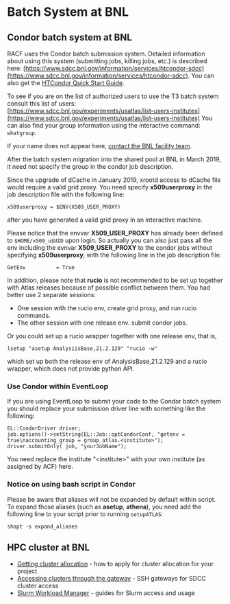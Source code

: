 # Batch System at BNL

## Condor batch system at BNL

RACF uses the Condor batch submission system. Detailed information about using
this system (submitting jobs, killing jobs, etc.) is described here:
[https://www.sdcc.bnl.gov/information/services/htcondor-sdcc](https://www.sdcc.bnl.gov/information/services/htcondor-sdcc).
You can also get the
[HTCondor Quick Start Guide](https://www.sdcc.bnl.gov/information/htcondor-quick-start-guide).

To see if you are on the list of authorized users to use the T3 batch system
consult this list of users:
[https://www.sdcc.bnl.gov/experiments/usatlas/list-users-institutes](https://www.sdcc.bnl.gov/experiments/usatlas/list-users-institutes)
You can also find your group information using the interactive command:
`whatgroup`.

If your name does not appear here,
[contact the BNL facility team](../getting_help.md#facility-specific-support).

After the batch system migration into the shared pool at BNL in March 2019, it
need not specify the group in the condor job description.

Since the upgrade of dCache in January 2019, xrootd access to dCache file would
require a valid grid proxy. You need specify **x509userproxy** in the job
description file with the following line:

    x509userproxy = $ENV(X509_USER_PROXY)

after you have generated a valid grid proxy in an interactive machine.

Please notice that the envvar **X509_USER_PROXY** has already been defined to
`$HOME/x509_u$UID` upon login. So actually you can also just pass all the env
including the evnvar **X509_USER_PROXY** to the condor jobs without specifying
**x509userproxy**, with the following line in the job description file:

    GetEnv          = True

In addition, please note that **rucio** is not recommended to be set up together
with Atlas releases because of possible conflict between them. You had better
use 2 separate sessions:

- One session with the rucio env, create grid proxy, and run rucio commands.
- The other session with one release env. submit condor jobs.

Or you could set up a rucio wrapper together with one release env, that is,

    lsetup "asetup AnalysiisBase,21.2.129" "rucio -w"

which set up both the release env of AnalysisBase,21.2.129 and a rucio wrapper,
which does not provide python API.

### Use Condor within EventLoop

If you are using EventLoop to submit your code to the Condor batch system you
should replace your submission driver line with something like the following:

    EL::CondorDriver driver;
    job.options()->setString(EL::Job::optCondorConf, "getenv = true\naccounting_group = group_atlas.<institute>");
    driver.submitOnly( job, "yourJobName");

You need replace the institute "&lt;institute&gt;" with your own institute (as
assigned by ACF) here.

### Notice on using bash script in Condor

Please be aware that aliases will not be expanded by default within script. To
expand those aliases (such as **asetup**, **athena**), you need add the
following line to your script prior to running `setupATLAS`:

    shopt -s expand_aliases

## HPC cluster at BNL

- [Getting cluster allocation](https://www.sdcc.bnl.gov/information/services/obtaining-cluster-access) -
  how to apply for cluster allocation for your project
- [Accessing clusters through the gateway](https://www.sdcc.bnl.gov/information/getting-started/accessing-clusters-through-gateway) -
  SSH gateways for SDCC cluster access
- [Slurm Workload Manager](https://www.sdcc.bnl.gov/information/services/slurm-workload-manager) -
  guides for Slurm access and usage
